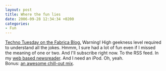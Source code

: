 ```yaml
---
layout: post
title: Where the fun lies
date: 2006-09-28 12:34:34 +0200
categories:
- Fun
---
```

<p><a href="http://www.fabrica.it/blog/techno_tuesday/">Techno Tuesday on the Fabrica Blog.</a> Warning! High geekness level required to understand all the jokes. Hmmm, I sure had a lot of fun even if I missed the meaning of one or two. And I'll subscribe right now. To the RSS feed. In my <a href="http://www.bloglines.com">web based newsreader</a>. And I need an iPod. Oh, yeah.<br />
Bonus: <a href="http://thehelix.no-ip.com/music/TheSkySang.html">an awesome chill-out mix</a>.</p>
